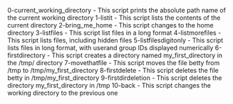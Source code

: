 0-current_working_directory - This script prints the absolute path name of the current working directory
1-listit - This script lists the contents of the current directory
2-bring_me_home - This script changes to the home directory
3-listfiles - This script list files in a long format
4-listmorefiles - This script lists files, including hidden files
5-listfilesdigitonly - This script lists files in long format, with userand group IDs displayed numerically
6-firstdirectory - This script creates a directory named my_first_directory in the /tmp/ directory
7-movethatfile - This script moves the file betty from /tmp to /tmp/my_first_directory
8-firstdelete - This script deletes the file betty in /tmp/my_first_directory
9-firstdirdeletion - This script deletes the directory my_first_directory in /tmp
10-back - This script changes the working directory to the previous one
